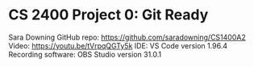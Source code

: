 # CS 2400 Project 0: Git Ready
Sara Downing
GitHub repo: https://github.com/saradowning/CS1400A2
Video: https://youtu.be/tVrpqQGTy5k
IDE: VS Code version 1.96.4
Recording software: OBS Studio version 31.0.1